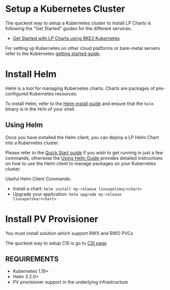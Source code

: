 # Setup a Kubernetes Cluster

The quickest way to setup a Kubernetes cluster to install LP Charts is following the "Get Started" guides for the different services:

- [Get Started with LP Charts using RKE2 Kubernetes](https://docs.rke2.io/install/quickstart)

For setting up Kubernetes on other cloud platforms or bare-metal servers refer to the Kubernetes [getting started guide](https://kubernetes.io/docs/getting-started-guides/).

# Install Helm
 
Helm is a tool for managing Kubernetes charts. Charts are packages of pre-configured Kubernetes resources.

To install Helm, refer to the [Helm install guide](https://github.com/helm/helm#install) and ensure that the `helm` binary is in the `PATH` of your shell.

## Using Helm

Once you have installed the Helm client, you can deploy a LP Helm Chart into a Kubernetes cluster.

Please refer to the [Quick Start guide](https://helm.sh/docs/intro/quickstart/) if you wish to get running in just a few commands, otherwise the [Using Helm Guide](https://helm.sh/docs/intro/using_helm/) provides detailed instructions on how to use the Helm client to manage packages on your Kubernetes cluster.

Useful Helm Client Commands:

- Install a chart: `helm install my-release linuxpolska/<chart>`
- Upgrade your application: `helm upgrade my-release linuxpolska/<chart>`

# Install PV Provisioner
You must install solution which support RWX and RWO PVCs

The quickest way to setup CSI is go to [CSI page](https://kubernetes-csi.github.io/docs/drivers.html)

## REQUIREMENTS

- Kubernetes 1.19+
- Helm 3.2.0+
- PV provisioner support in the underlying infrastructure 

